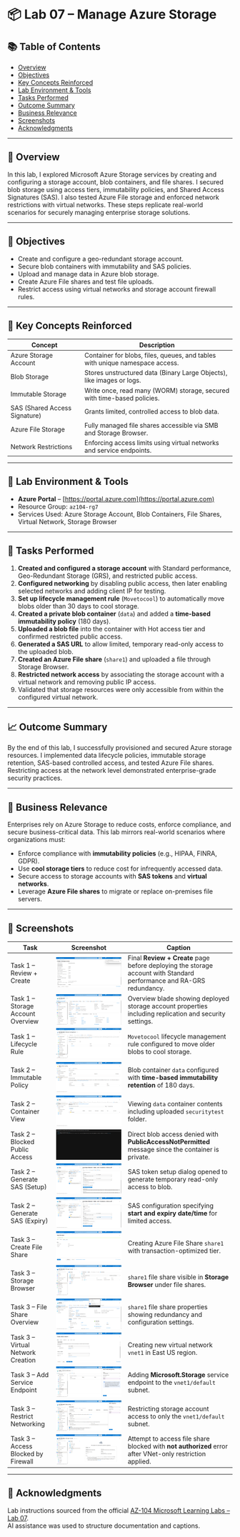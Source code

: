 # 📦 Lab 07 – Manage Azure Storage

## 📚 Table of Contents
- [Overview](#-overview)  
- [Objectives](#-objectives)  
- [Key Concepts Reinforced](#-key-concepts-reinforced)  
- [Lab Environment & Tools](#-lab-environment--tools)  
- [Tasks Performed](#-tasks-performed)  
- [Outcome Summary](#-outcome-summary)  
- [Business Relevance](#-business-relevance)  
- [Screenshots](#-screenshots)  
- [Acknowledgments](#-acknowledgments)  

---

## 📌 Overview
In this lab, I explored Microsoft Azure Storage services by creating and configuring a storage account, blob containers, and file shares. I secured blob storage using access tiers, immutability policies, and Shared Access Signatures (SAS). I also tested Azure File storage and enforced network restrictions with virtual networks. These steps replicate real-world scenarios for securely managing enterprise storage solutions.

---

## 🎯 Objectives
- Create and configure a geo-redundant storage account.  
- Secure blob containers with immutability and SAS policies.  
- Upload and manage data in Azure blob storage.  
- Create Azure File shares and test file uploads.  
- Restrict access using virtual networks and storage account firewall rules.  

---

## 🧠 Key Concepts Reinforced

| Concept                | Description                                                                 |
|-------------------------|-----------------------------------------------------------------------------|
| Azure Storage Account   | Container for blobs, files, queues, and tables with unique namespace access. |
| Blob Storage            | Stores unstructured data (Binary Large Objects), like images or logs.       |
| Immutable Storage       | Write once, read many (WORM) storage, secured with time-based policies.     |
| SAS (Shared Access Signature) | Grants limited, controlled access to blob data.                     |
| Azure File Storage      | Fully managed file shares accessible via SMB and Storage Browser.          |
| Network Restrictions    | Enforcing access limits using virtual networks and service endpoints.       |

---

## 🧰 Lab Environment & Tools
- **Azure Portal** – [https://portal.azure.com](https://portal.azure.com)  
- Resource Group: `az104-rg7`  
- Services Used: Azure Storage Account, Blob Containers, File Shares, Virtual Network, Storage Browser  

---

## 🔧 Tasks Performed
1. **Created and configured a storage account** with Standard performance, Geo-Redundant Storage (GRS), and restricted public access.  
2. **Configured networking** by disabling public access, then later enabling selected networks and adding client IP for testing.  
3. **Set up lifecycle management rule** (`Movetocool`) to automatically move blobs older than 30 days to cool storage.  
4. **Created a private blob container** (`data`) and added a **time-based immutability policy** (180 days).  
5. **Uploaded a blob file** into the container with Hot access tier and confirmed restricted public access.  
6. **Generated a SAS URL** to allow limited, temporary read-only access to the uploaded blob.  
7. **Created an Azure File share** (`share1`) and uploaded a file through Storage Browser.  
8. **Restricted network access** by associating the storage account with a virtual network and removing public IP access.  
9. Validated that storage resources were only accessible from within the configured virtual network.  

---

## 📈 Outcome Summary
By the end of this lab, I successfully provisioned and secured Azure storage resources. I implemented data lifecycle policies, immutable storage retention, SAS-based controlled access, and tested Azure File shares. Restricting access at the network level demonstrated enterprise-grade security practices.

---

## 🏢 Business Relevance
Enterprises rely on Azure Storage to reduce costs, enforce compliance, and secure business-critical data. This lab mirrors real-world scenarios where organizations must:  
- Enforce compliance with **immutability policies** (e.g., HIPAA, FINRA, GDPR).  
- Use **cool storage tiers** to reduce cost for infrequently accessed data.  
- Secure access to storage accounts with **SAS tokens** and **virtual networks**.  
- Leverage **Azure File shares** to migrate or replace on-premises file servers.  

---

## 📸 Screenshots  

| Task | Screenshot | Caption |
|------|------------|---------|
| Task 1 – Review + Create | ![Storage account creation](https://github.com/miadco/az104-labs/blob/main/lab07-configure-monitoring/screenshots/lab%207%20ex%201%20t%201(1).png?raw=true) | Final **Review + Create** page before deploying the storage account with Standard performance and RA-GRS redundancy. |
| Task 1 – Storage Account Overview | ![Storage account overview](https://github.com/miadco/az104-labs/blob/main/lab07-configure-monitoring/screenshots/lab%207%20ex%201%20t%201(2).png?raw=true) | Overview blade showing deployed storage account properties including replication and security settings. |
| Task 1 – Lifecycle Rule | ![Lifecycle rule](https://github.com/miadco/az104-labs/blob/main/lab07-configure-monitoring/screenshots/lab%207%20ex%201%20t%201(3).png.png?raw=true) | `Movetocool` lifecycle management rule configured to move older blobs to cool storage. |
| Task 2 – Immutable Policy | ![Immutable policy](https://github.com/miadco/az104-labs/blob/main/lab07-configure-monitoring/screenshots/lab%207%20t%202(1).png?raw=true) | Blob container `data` configured with **time-based immutability retention** of 180 days. |
| Task 2 – Container View | ![Container view](https://github.com/miadco/az104-labs/blob/main/lab07-configure-monitoring/screenshots/lab%207%20t%202(2).png.png?raw=true) | Viewing `data` container contents including uploaded `securitytest` folder. |
| Task 2 – Blocked Public Access | ![Blocked access](https://github.com/miadco/az104-labs/blob/main/lab07-configure-monitoring/screenshots/lab%207%20t%202(3).png.png?raw=true) | Direct blob access denied with **PublicAccessNotPermitted** message since the container is private. |
| Task 2 – Generate SAS (Setup) | ![Generate SAS setup](https://github.com/miadco/az104-labs/blob/main/lab07-configure-monitoring/screenshots/lab%207%20t%202(4).png?raw=true) | SAS token setup dialog opened to generate temporary read-only access to blob. |
| Task 2 – Generate SAS (Expiry) | ![Generate SAS expiry](https://github.com/miadco/az104-labs/blob/main/lab07-configure-monitoring/screenshots/lab%207%20t%202(5).png?raw=true) | SAS configuration specifying **start and expiry date/time** for limited access. |
| Task 3 – Create File Share | ![Create file share](https://github.com/miadco/az104-labs/blob/main/lab07-configure-monitoring/screenshots/lab%207%20t%203(1).png?raw=true) | Creating Azure File Share `share1` with transaction-optimized tier. |
| Task 3 – Storage Browser | ![Storage browser](https://github.com/miadco/az104-labs/blob/main/lab07-configure-monitoring/screenshots/lab%207%20t%203(2).png?raw=true) | `share1` file share visible in **Storage Browser** under file shares. |
| Task 3 – File Share Overview | ![File share overview](https://github.com/miadco/az104-labs/blob/main/lab07-configure-monitoring/screenshots/lab%207%20t%203(3).png?raw=true) | `share1` file share properties showing redundancy and configuration settings. |
| Task 3 – Virtual Network Creation | ![Virtual network](https://github.com/miadco/az104-labs/blob/main/lab07-configure-monitoring/screenshots/lab%207%20t%203(4).png?raw=true) | Creating new virtual network `vnet1` in East US region. |
| Task 3 – Add Service Endpoint | ![Service endpoint](https://github.com/miadco/az104-labs/blob/main/lab07-configure-monitoring/screenshots/lab%207%20t%203(5).png?raw=true) | Adding **Microsoft.Storage** service endpoint to the `vnet1/default` subnet. |
| Task 3 – Restrict Networking | ![Restrict networking](https://github.com/miadco/az104-labs/blob/main/lab07-configure-monitoring/screenshots/lab%207%20t%203(6).png?raw=true) | Restricting storage account access to only the `vnet1/default` subnet. |
| Task 3 – Access Blocked by Firewall | ![Access blocked](https://github.com/miadco/az104-labs/blob/main/lab07-configure-monitoring/screenshots/lab%207%20t%203(7).png?raw=true) | Attempt to access file share blocked with **not authorized** error after VNet-only restriction applied. |

---

## 🙏 Acknowledgments
Lab instructions sourced from the official [AZ-104 Microsoft Learning Labs – Lab 07](https://microsoftlearning.github.io/AZ-104-MicrosoftAzureAdministrator/Instructions/Labs/LAB_07-Manage_Azure_Storage.html).  
AI assistance was used to structure documentation and captions.
